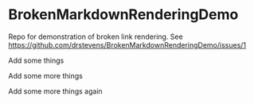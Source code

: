 # BrokenMarkdownRenderingDemo
Repo for demonstration of broken link rendering. See https://github.com/drstevens/BrokenMarkdownRenderingDemo/issues/1

Add some things

Add some more things

Add some more things again
